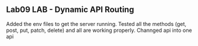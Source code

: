 ## Lab09 LAB - Dynamic API Routing

Added the env files to get the server running. Tested all the methods (get, post, put, patch, delete) and all are working properly.
Channged api into one api